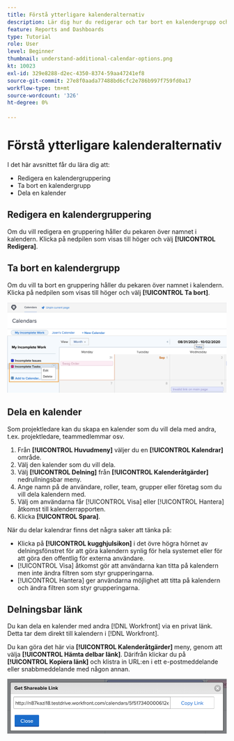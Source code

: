 ```yaml
---
title: Förstå ytterligare kalenderalternativ
description: Lär dig hur du redigerar och tar bort en kalendergrupp och hur du delar en kalender.
feature: Reports and Dashboards
type: Tutorial
role: User
level: Beginner
thumbnail: understand-additional-calendar-options.png
kt: 10023
exl-id: 329e8288-d2ec-4350-8374-59aa47241ef8
source-git-commit: 27e8f0aada77488bd6cfc2e786b997f759fd0a17
workflow-type: tm+mt
source-wordcount: '326'
ht-degree: 0%

---
```


# Förstå ytterligare kalenderalternativ

I det här avsnittet får du lära dig att:

* Redigera en kalendergruppering
* Ta bort en kalendergrupp
* Dela en kalender

## Redigera en kalendergruppering

Om du vill redigera en gruppering håller du pekaren över namnet i kalendern. Klicka på nedpilen som visas till höger och välj **[!UICONTROL Redigera]**.

## Ta bort en kalendergrupp

Om du vill ta bort en gruppering håller du pekaren över namnet i kalendern. Klicka på nedpilen som visas till höger och välj **[!UICONTROL Ta bort]**.

![En bild av en skärm med alternativet Ta bort kalendergruppering](assets/calendar-3-0.png)

## Dela en kalender

Som projektledare kan du skapa en kalender som du vill dela med andra, t.ex. projektledare, teammedlemmar osv.

1. Från **[!UICONTROL Huvudmeny]** väljer du en **[!UICONTROL Kalendrar]** område.
1. Välj den kalender som du vill dela.
1. Välj **[!UICONTROL Delning]** från **[!UICONTROL Kalenderåtgärder]** nedrullningsbar meny.
1. Ange namn på de användare, roller, team, grupper eller företag som du vill dela kalendern med.
1. Välj om användarna får [!UICONTROL Visa] eller [!UICONTROL Hantera] åtkomst till kalenderrapporten.
1. Klicka **[!UICONTROL Spara]**.

När du delar kalendrar finns det några saker att tänka på:

* Klicka på **[!UICONTROL kugghjulsikon]** i det övre högra hörnet av delningsfönstret för att göra kalendern synlig för hela systemet eller för att göra den offentlig för externa användare.
* [!UICONTROL Visa] åtkomst gör att användarna kan titta på kalendern men inte ändra filtren som styr grupperingarna.
* [!UICONTROL Hantera] ger användarna möjlighet att titta på kalendern och ändra filtren som styr grupperingarna.

## Delningsbar länk

Du kan dela en kalender med andra [!DNL Workfront] via en privat länk. Detta tar dem direkt till kalendern i [!DNL Workfront].

Du kan göra det här via **[!UICONTROL Kalenderåtgärder]** meny, genom att välja **[!UICONTROL Hämta delbar länk]**. Därifrån klickar du på **[!UICONTROL Kopiera länk]** och klistra in URL:en i ett e-postmeddelande eller snabbmeddelande med någon annan.

![En bild av en [!UICONTROL Hämta delbar länk] screen](assets/calendar-3-1.png)
